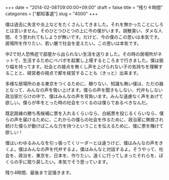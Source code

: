 +++
date = "2014-02-08T09:00:00+09:00"
draft = false
title = "残り４時間"
categories = ["都知事選"]
slug = "4000"
+++

僕は過去に失言や炎上などをたくさんしてきました。それを無かったことにしろとは言いません。そのひとつひとつの上に今の僕がいます。胡散臭い、ダメな人間、そう思われてもしようが無いです。だけど、今の僕のこの思いは本気です。居場所を作りたい、若い層で社会を変えたい。この思いは本気です。

中2で対人恐怖症で部屋から出られない生活を送りました。その時の居場所がネットで、生活するためにペパボを起業し上場するところまで行きました。僕は振り幅を持ってます。社会との接点を無くし声を上げられない子の気持ちを理解することと、経営者の視点で都を経営することも（きっと）出来ます。

多様な居場所のある東京をつくるために、頼りない、知識も無い僕は、ただの器となって、みんなの声を吸い上げます。僕らの声を聞きもしない、代弁もしない政治家だらけの中で、僕はみんなの声を背負います。みんな遠慮なく声をあげて欲しい。僕らが年をとった時の社会をつくるのは僕らであるべきなんだ。

既定路線の勝ち馬候補に票を入れるくらいなら、白紙票を投じるくらいなら、僕らの声を届けるために、これからの僕らの社会を作るために、政治家に無視され続けた僕らが動けばこんな力を持つということを伝えるために、僕に票を賭けて欲しい！

僕はいわゆるみんなを引っ張ってくリーダーとは違うけど、僕はみんなの声をきくよ。僕はみんなの声を代弁するよ。僕はみんなと対話するよ。そうやって、社会を、政治を、東京を、日本を、作りたい。遠くに行ってしまったそれらを、ぼくらの手に取り戻したい。本気でそう思っています。

残り4時間、最後まで足掻きます。
